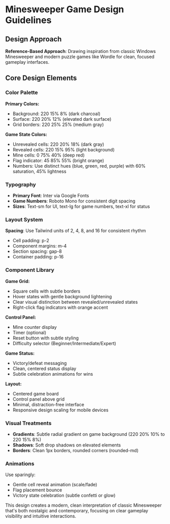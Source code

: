 # Minesweeper Game Design Guidelines

## Design Approach
**Reference-Based Approach**: Drawing inspiration from classic Windows Minesweeper and modern puzzle games like Wordle for clean, focused gameplay interfaces.

## Core Design Elements

### Color Palette
**Primary Colors:**
- Background: 220 15% 8% (dark charcoal)
- Surface: 220 20% 12% (elevated dark surface)
- Grid borders: 220 25% 25% (medium gray)

**Game State Colors:**
- Unrevealed cells: 220 20% 18% (dark gray)
- Revealed cells: 220 15% 95% (light background)
- Mine cells: 0 75% 40% (deep red)
- Flag indicator: 45 85% 55% (bright orange)
- Numbers: Use distinct hues (blue, green, red, purple) with 60% saturation, 45% lightness

### Typography
- **Primary Font**: Inter via Google Fonts
- **Game Numbers**: Roboto Mono for consistent digit spacing
- **Sizes**: Text-sm for UI, text-lg for game numbers, text-xl for status

### Layout System
**Spacing**: Use Tailwind units of 2, 4, 8, and 16 for consistent rhythm
- Cell padding: p-2
- Component margins: m-4 
- Section spacing: gap-8
- Container padding: p-16

### Component Library

**Game Grid:**
- Square cells with subtle borders
- Hover states with gentle background lightening
- Clear visual distinction between revealed/unrevealed states
- Right-click flag indicators with orange accent

**Control Panel:**
- Mine counter display
- Timer (optional)
- Reset button with subtle styling
- Difficulty selector (Beginner/Intermediate/Expert)

**Game Status:**
- Victory/defeat messaging
- Clean, centered status display
- Subtle celebration animations for wins

**Layout:**
- Centered game board
- Control panel above grid
- Minimal, distraction-free interface
- Responsive design scaling for mobile devices

### Visual Treatments
- **Gradients**: Subtle radial gradient on game background (220 20% 10% to 220 15% 8%)
- **Shadows**: Soft drop shadows on elevated elements
- **Borders**: Clean 1px borders, rounded corners (rounded-md)

### Animations
Use sparingly:
- Gentle cell reveal animation (scale/fade)
- Flag placement bounce
- Victory state celebration (subtle confetti or glow)

This design creates a modern, clean interpretation of classic Minesweeper that's both nostalgic and contemporary, focusing on clear gameplay visibility and intuitive interactions.